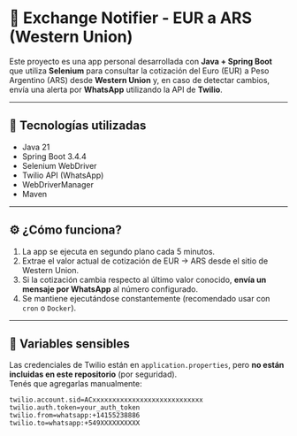 # 💱 Exchange Notifier - EUR a ARS (Western Union)

Este proyecto es una app personal desarrollada con **Java + Spring Boot** que utiliza **Selenium** para consultar la cotización del Euro (EUR) a Peso Argentino (ARS) desde **Western Union** y, en caso de detectar cambios, envía una alerta por **WhatsApp** utilizando la API de **Twilio**.

---

## 🚀 Tecnologías utilizadas

- Java 21
- Spring Boot 3.4.4
- Selenium WebDriver
- Twilio API (WhatsApp)
- WebDriverManager
- Maven

---

## ⚙️ ¿Cómo funciona?

1. La app se ejecuta en segundo plano cada 5 minutos.
2. Extrae el valor actual de cotización de EUR → ARS desde el sitio de Western Union.
3. Si la cotización cambia respecto al último valor conocido, **envía un mensaje por WhatsApp** al número configurado.
4. Se mantiene ejecutándose constantemente (recomendado usar con `cron` o `Docker`).

---

## 🔐 Variables sensibles

Las credenciales de Twilio están en `application.properties`, pero **no están incluidas en este repositorio** (por seguridad).  
Tenés que agregarlas manualmente:

```properties
twilio.account.sid=ACxxxxxxxxxxxxxxxxxxxxxxxxxxxx
twilio.auth.token=your_auth_token
twilio.from=whatsapp:+14155238886
twilio.to=whatsapp:+549XXXXXXXXXX
